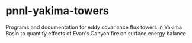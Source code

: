 # pnnl-yakima-towers
Programs and documentation for eddy covariance flux towers in Yakima Basin to quantify effects of Evan's Canyon fire on surface energy balance
